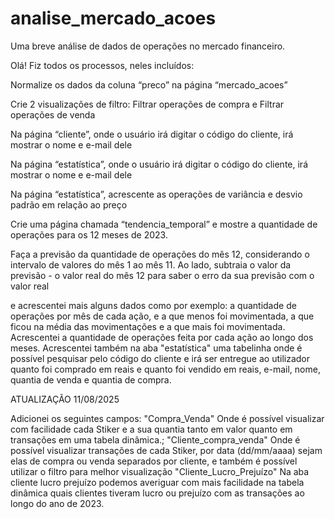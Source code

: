 # analise_mercado_acoes
Uma breve análise de dados de operações no mercado financeiro.

Olá! Fiz todos os processos, neles incluídos:

Normalize os dados da coluna “preco” na página “mercado_acoes”

Crie 2 visualizações de filtro: Filtrar operações de compra e Filtrar operações de venda

Na página “cliente”, onde o usuário irá digitar o código do cliente, irá mostrar o nome e e-mail dele

Na página “estatística”, onde o usuário irá digitar o código do cliente, irá mostrar o nome e e-mail dele

Na página “estatística”, acrescente as operações de variância e desvio padrão em relação ao preço

Crie uma página chamada “tendencia_temporal” e mostre a quantidade de operações para os 12 meses de 2023.

Faça a previsão da quantidade de operações do mês 12, considerando o intervalo de valores do mês 1 ao mês 11. Ao lado, subtraia o valor da previsão - o valor real do mês 12 para saber o erro da sua previsão com o valor real


e acrescentei mais alguns dados como por exemplo: a quantidade de operações por mês de cada ação, e a que menos foi movimentada, a que ficou na média das movimentações e a que mais foi movimentada. Acrescentei a quantidade de operações feita por cada ação ao longo dos meses. Acrescentei também na aba "estatística" uma tabelinha onde é possível pesquisar pelo código do cliente e irá ser entregue ao utilizador quanto foi comprado em reais e quanto foi vendido em reais, e-mail, nome, quantia de venda e quantia de compra.

 ATUALIZAÇÃO 11/08/2025

Adicionei os seguintes campos: 
"Compra_Venda"
Onde é possível visualizar com facilidade cada Stiker e a sua quantia tanto em valor quanto em transações em uma tabela dinâmica.;
"Cliente_compra_venda" 
Onde é possível visualizar transações de cada Stiker, por data (dd/mm/aaaa) sejam elas de compra ou venda separados por cliente, e também é possível utilizar o filtro para melhor visualização
 "Cliente_Lucro_Prejuízo"
Na aba cliente lucro prejuízo podemos averiguar com mais facilidade na tabela dinâmica quais clientes tiveram lucro ou prejuízo com as transações ao longo do ano de 2023.
